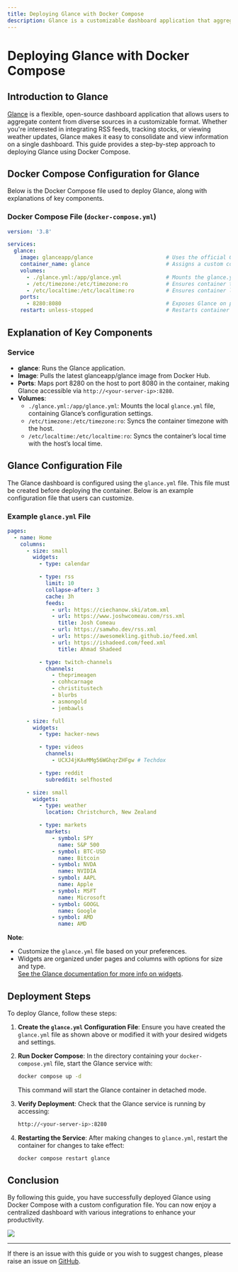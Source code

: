 ```yaml
---
title: Deploying Glance with Docker Compose
description: Glance is a customizable dashboard application that aggregates content from various sources. This guide provides steps for deploying Glance using Docker Compose, including setting up the `glance.yml` configuration file and configuring environment settings.
---
```


# Deploying Glance with Docker Compose

## Introduction to Glance

[Glance](https://github.com/glanceapp/glance) is a flexible, open-source dashboard application that allows users to aggregate content from diverse sources in a customizable format. Whether you're interested in integrating RSS feeds, tracking stocks, or viewing weather updates, Glance makes it easy to consolidate and view information on a single dashboard. This guide provides a step-by-step approach to deploying Glance using Docker Compose.

## Docker Compose Configuration for Glance

Below is the Docker Compose file used to deploy Glance, along with explanations of key components.

### Docker Compose File (`docker-compose.yml`)

```yaml
version: '3.8'

services:
  glance:
    image: glanceapp/glance                       # Uses the official Glance Docker image.
    container_name: glance                        # Assigns a custom container name for easy management.
    volumes:
      - ./glance.yml:/app/glance.yml              # Mounts the glance.yml configuration file.
      - /etc/timezone:/etc/timezone:ro            # Ensures container timezone sync.
      - /etc/localtime:/etc/localtime:ro          # Ensures container localtime sync.
    ports:
      - 8280:8080                                 # Exposes Glance on port 8280.
    restart: unless-stopped                       # Restarts container unless manually stopped.
```

## Explanation of Key Components

### Service

- **glance**: Runs the Glance application.
- **Image**: Pulls the latest glanceapp/glance image from Docker Hub.
- **Ports**: Maps port 8280 on the host to port 8080 in the container, making Glance accessible via `http://<your-server-ip>:8280`.
- **Volumes**:
  - `./glance.yml:/app/glance.yml`: Mounts the local `glance.yml` file, containing Glance’s configuration settings.
  - `/etc/timezone:/etc/timezone:ro`: Syncs the container timezone with the host.
  - `/etc/localtime:/etc/localtime:ro`: Syncs the container’s local time with the host’s local time.

## Glance Configuration File

The Glance dashboard is configured using the `glance.yml` file. This file must be created before deploying the container. Below is an example configuration file that users can customize.

### Example `glance.yml` File

```yaml
pages:
  - name: Home
    columns:
      - size: small
        widgets:
          - type: calendar

          - type: rss
            limit: 10
            collapse-after: 3
            cache: 3h
            feeds:
              - url: https://ciechanow.ski/atom.xml
              - url: https://www.joshwcomeau.com/rss.xml
                title: Josh Comeau
              - url: https://samwho.dev/rss.xml
              - url: https://awesomekling.github.io/feed.xml
              - url: https://ishadeed.com/feed.xml
                title: Ahmad Shadeed

          - type: twitch-channels
            channels:
              - theprimeagen
              - cohhcarnage
              - christitustech
              - blurbs
              - asmongold
              - jembawls

      - size: full
        widgets:
          - type: hacker-news

          - type: videos
            channels:
              - UCXJ4jKAvMMg56WGhqrZHFgw # Techdox

          - type: reddit
            subreddit: selfhosted

      - size: small
        widgets:
          - type: weather
            location: Christchurch, New Zealand

          - type: markets
            markets:
              - symbol: SPY
                name: S&P 500
              - symbol: BTC-USD
                name: Bitcoin
              - symbol: NVDA
                name: NVIDIA
              - symbol: AAPL
                name: Apple
              - symbol: MSFT
                name: Microsoft
              - symbol: GOOGL
                name: Google
              - symbol: AMD
                name: AMD
```

**Note**:
- Customize the `glance.yml` file based on your preferences.
- Widgets are organized under pages and columns with options for size and type.  
[See the Glance documentation for more info on widgets](https://github.com/glanceapp/glance/blob/main/docs/configuration.md).

## Deployment Steps

To deploy Glance, follow these steps:

1. **Create the `glance.yml` Configuration File**: Ensure you have created the `glance.yml` file as shown above or modified it with your desired widgets and settings.
2. **Run Docker Compose**: In the directory containing your `docker-compose.yml` file, start the Glance service with:
   ```bash
   docker compose up -d
   ```
   This command will start the Glance container in detached mode.

3. **Verify Deployment**: Check that the Glance service is running by accessing:
   ```bash
   http://<your-server-ip>:8280
   ```

4. **Restarting the Service**: After making changes to `glance.yml`, restart the container for changes to take effect:
   ```bash
   docker compose restart glance
   ```

## Conclusion

By following this guide, you have successfully deployed Glance using Docker Compose with a custom configuration file. You can now enjoy a centralized dashboard with various integrations to enhance your productivity.

<a href="https://www.buymeacoffee.com/techdox"><img src="https://img.buymeacoffee.com/button-api/?text=Buy me a cup of tea&emoji=🍵&slug=techdox&button_colour=FFDD00&font_colour=000000&font_family=Cookie&outline_colour=000000&coffee_colour=ffffff" /></a>

---

If there is an issue with this guide or you wish to suggest changes, please raise an issue on [GitHub](https://github.com/Techdox/techdox-docs).
